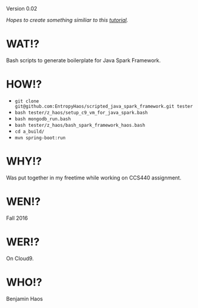 Version 0.02

*Hopes to create something similiar to this [tutorial](https://github.com/prashantban/Java-Spark-FTL).*

# WAT!?

Bash scripts to generate boilerplate for Java Spark Framework.

# HOW!?

* `git clone git@github.com:EntropyHaos/scripted_java_spark_framework.git tester`
* `bash tester/z_haos/setup_c9_vm_for_java_spark.bash `
* `bash mongodb_run.bash `
* `bash tester/z_haos/bash_spark_framework_haos.bash`
* `cd a_build/`
* `mvn spring-boot:run`

# WHY!?

Was put together in my freetime while working on CCS440 assignment.

# WEN!?

Fall 2016

# WER!?

On Cloud9.

# WHO!?

Benjamin Haos